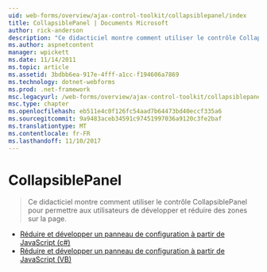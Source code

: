 ```yaml
---
uid: web-forms/overview/ajax-control-toolkit/collapsiblepanel/index
title: CollapsiblePanel | Documents Microsoft
author: rick-anderson
description: "Ce didacticiel montre comment utiliser le contrôle CollapsiblePanel pour permettre aux utilisateurs de développer et réduire des zones sur la page."
ms.author: aspnetcontent
manager: wpickett
ms.date: 11/14/2011
ms.topic: article
ms.assetid: 3bdbb6ea-917e-4fff-a1cc-f194606a7869
ms.technology: dotnet-webforms
ms.prod: .net-framework
msc.legacyurl: /web-forms/overview/ajax-control-toolkit/collapsiblepanel
msc.type: chapter
ms.openlocfilehash: eb511e4c0f126fc54aad7b64473bd40eccf335a6
ms.sourcegitcommit: 9a9483aceb34591c97451997036a9120c3fe2baf
ms.translationtype: MT
ms.contentlocale: fr-FR
ms.lasthandoff: 11/10/2017
---
```

<a name="collapsiblepanel"></a>CollapsiblePanel
====================
> Ce didacticiel montre comment utiliser le contrôle CollapsiblePanel pour permettre aux utilisateurs de développer et réduire des zones sur la page.


- [Réduire et développer un panneau de configuration à partir de JavaScript (c#)](collapsing-and-expanding-a-panel-from-javascript-cs.md)
- [Réduire et développer un panneau de configuration à partir de JavaScript (VB)](collapsing-and-expanding-a-panel-from-javascript-vb.md)
